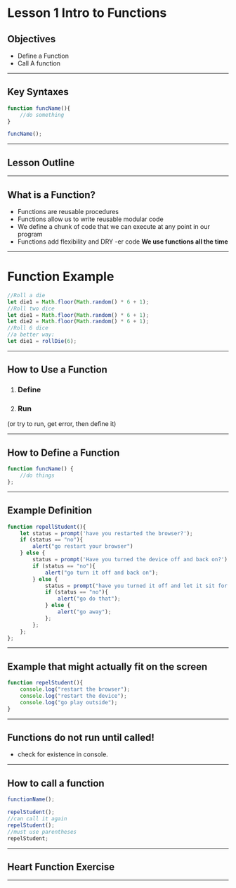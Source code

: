 # Lesson 1 Intro to Functions
## Objectives
- Define a Function
- Call A function


----

## Key Syntaxes
```javascript
function funcName(){
    //do something
}

funcName();
```


----

## Lesson Outline


----

## What is a Function?
- Functions are reusable procedures
- Functions allow us to write reusable modular code
- We define a chunk of code that we can execute at any point in our program
- Functions add flexibility and DRY -er code
**We use functions all the time**


----

# Function Example
```javascript
//Roll a die
let die1 = Math.floor(Math.random() * 6 + 1);
//Roll two dice
let die1 = Math.floor(Math.random() * 6 + 1);
let die2 = Math.floor(Math.random() * 6 + 1);
//Roll 6 dice
//a better way: 
let die1 = rollDie(6);
```


----

## How to Use a Function
1. ### Define
2. ### Run
(or try to run, get error, then define it)

---


## How to Define a Function
```javascript
function funcName() {
    //do things
};
```


---

## Example Definition
```javascript
function repellStudent(){
    let status = prompt('have you restarted the browser?');
    if (status == "no"){
        alert("go restart your browser")
    } else {
        status = prompt('Have you turned the device off and back on?')
        if (status == "no"){
            alert("go turn it off and back on");
        } else {
            status = prompt("have you turned it off and let it sit for an hour before turning it back on?")
            if (status == "no"){
                alert("go do that");
            } else {
                alert("go away");
            };
        };
    };
};
```


---

## Example that might actually fit on the screen
```javascript
function repelStudent(){
    console.log("restart the browser");
    console.log("restart the device");
    console.log("go play outside");
}
```


----

## Functions do not run until called!
- check for existence in console.

----

## How to call a function
```javascript
functionName();

repelStudent();
//can call it again
repelStudent();
//must use parentheses
repelStudent;
```


----

## Heart Function Exercise


----





